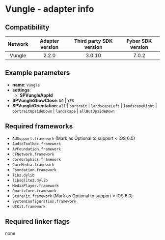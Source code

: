 # Vungle - adapter info

## Compatibililty

| Network | Adapter version | Third party SDK version | Fyber SDK version |
|:----------:|:-------------:|:-----------------------:|:------------:|
| Vungle | 2.2.0 | 3.0.10 | 7.0.2 |

## Example parameters

* **name**: `Vungle`
* **settings**:
	* **SPVungleAppId**
* **SPVungleShowClose**: `NO` | `YES`
* **SPVungleOrientation**: `all` | `portrait` | `landscapeLeft` | `landscapeRight` | `portraitUpsideDown` | `landscape` | `allButUpsideDown`


## Required frameworks

* `AdSupport.framework` (Mark as Optional to support < iOS 6.0)
* `AudioToolbox.framework`
* `AVFoundation.framework`
* `CFNetwork.framework`
* `CoreGraphics.framework`
* `CoreMedia.framework`
* `Foundation.framework`
* `libz.dylib`
* `libsqlite3.dylib`
* `MediaPlayer.framework`
* `QuartzCore.framework`
* `StoreKit.framework` (Mark as Optional to support < iOS 6.0)
* `SystemConfiguration.framework`
* `UIKit.framework`

## Required linker flags

 none